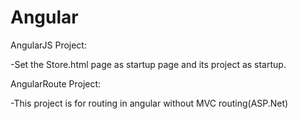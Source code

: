 # Angular

AngularJS Project:

-Set the Store.html page as startup page and its project as startup.

AngularRoute Project:

-This project is for routing in angular without MVC routing(ASP.Net)
